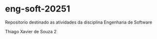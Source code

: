 # eng-soft-20251
Repositorio destinado as atividades da disciplina Engenharia de Software


Thiago Xavier de Souza
2
